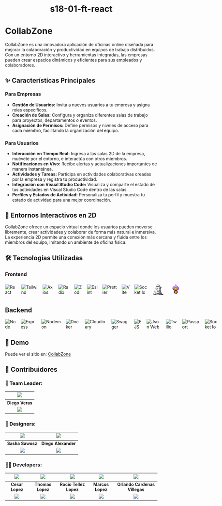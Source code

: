 <h1 align="center">s18-01-ft-react</h1>

# CollabZone

CollabZone es una innovadora aplicación de oficinas online diseñada para mejorar la colaboración y productividad en equipos de trabajo distribuidos. Con un entorno 2D interactivo y herramientas integradas, las empresas pueden crear espacios dinámicos y eficientes para sus empleados y colaboradores.

## ✨ Características Principales

### Para Empresas

- **Gestión de Usuarios:** Invita a nuevos usuarios a tu empresa y asigna roles específicos.
- **Creación de Salas:** Configura y organiza diferentes salas de trabajo para proyectos, departamentos o eventos.
- **Asignación de Permisos:** Define permisos y niveles de acceso para cada miembro, facilitando la organización del equipo.

### Para Usuarios

- **Interacción en Tiempo Real:** Ingresa a las salas 2D de la empresa, muévete por el entorno, e interactúa con otros miembros.
- **Notificaciones en Vivo:** Recibe alertas y actualizaciones importantes de manera instantánea.
- **Actividades y Tareas:** Participa en actividades colaborativas creadas por la empresa y registra tu productividad.
- **Integración con Visual Studio Code:** Visualiza y comparte el estado de tus actividades en Visual Studio Code dentro de las salas.
- **Perfiles y Estados de Actividad:** Personaliza tu perfil y muestra tu estado de actividad para una mejor coordinación.

## 🏢 Entornos Interactivos en 2D

CollabZone ofrece un espacio virtual donde los usuarios pueden moverse libremente, crear actividades y colaborar de forma más natural e inmersiva. La experiencia 2D permite una conexión más cercana y fluida entre los miembros del equipo, imitando un ambiente de oficina física.

## 🛠️ Tecnologías Utilizadas

### Frontend

<div style="display: flex; align-items: center; gap: 16px;">
  <img height="35" alt="React" src="https://cdn.simpleicons.org/react/61DAFB?viewbox=auto" />
  <img height="35" alt="Tailwind" src="https://cdn.simpleicons.org/tailwindcss/06B6D4?viewbox=auto" />
  <img height="35" alt="Axios" src="https://cdn.simpleicons.org/axios/5A29E4?viewbox=auto" />
  <img height="35" alt="Radix UI" src="https://cdn.simpleicons.org/radixui/161618?viewbox=auto" />
  <img height="35" alt="Zod" src="https://cdn.simpleicons.org/zod/3E67B1?viewbox=auto" />
  <img height="35" alt="Eslint" src="https://cdn.simpleicons.org/eslint/4B32C3?viewbox=auto" />
  <img height="35" alt="Prettier" src="https://cdn.simpleicons.org/prettier/F7B93E?viewbox=auto" />
  <img height="35" alt="Vite" src="https://cdn.simpleicons.org/vite/646CFF?viewbox=auto" />
  <img height="35" alt="Socket Io" src="https://cdn.simpleicons.org/socket.io/505050?viewbox=auto" />
  <img src="./.github/assets/jotai.png" alt="Jotai" width=35 height=35>
  <img src="./.github/assets/phaser.gif" alt="Phaser" width=50 height=50>
</div>

## Backend

<div style="display: flex; align-items: center; gap: 16px;">
  <img height="35" alt="Node JS" src="https://cdn.simpleicons.org/nodedotjs/5FA04E?viewbox=auto" />
  <img height="35" alt="Express" src="https://cdn.simpleicons.org/express/000000?viewbox=auto" />
  <img height="35" alt="Nodemon" src="https://cdn.simpleicons.org/nodemon/76D04B?viewbox=auto" />
  <img height="35" alt="Docker" src="https://cdn.simpleicons.org/docker/2496ED?viewbox=auto" />
  <img height="35" alt="Cloudinary" src="https://cdn.simpleicons.org/cloudinary/3448C5?viewbox=auto" />
  <img height="35" alt="Swagger" src="https://cdn.simpleicons.org/swagger/85EA2D?viewbox=auto" />
  <img height="35" alt="EJS" src="https://cdn.simpleicons.org/ejs/B4CA65?viewbox=auto" />
  <img height="35" alt="Json Web Tokens" src="https://cdn.simpleicons.org/jsonwebtokens/505050?viewbox=auto" />
  <img height="35" alt="Twilio" src="https://cdn.simpleicons.org/twilio/F22F46?viewbox=auto" />
  <img height="35" alt="Passport" src="https://cdn.simpleicons.org/passport/34E27A?viewbox=auto" />
  <img height="35" alt="Socket Io" src="https://cdn.simpleicons.org/socket.io/505050?viewbox=auto" />
</div>

## 🚀 Demo

Puede ver el sitio en: [CollabZone](https://no-countrys18.netlify.app)

## 🤝 Contribuidores

### 📌 Team Leader:

|                                                         <img src="https://www.nicepng.com/png/full/128-1280406_user-icon-png.png" width=50>                                                          |
| :--------------------------------------------------------------------------------------------------------------------------------------------------------------------------------------------------: |
|                                                                                           **Diego Veras**                                                                                            |
| <a href="https://www.linkedin.com/in/diego-cristian-alfredo-v-54b459249/"><img src="https://img.shields.io/badge/linkedin%20-%230077B5.svg?&style=for-the-badge&logo=linkedin&logoColor=white"/></a> |

### 🎨 Designers:

|                                              <img src="https://www.nicepng.com/png/full/128-1280406_user-icon-png.png" width=50>                                               |                                                    <img src="https://www.nicepng.com/png/full/128-1280406_user-icon-png.png" width=50>                                                     |
| :----------------------------------------------------------------------------------------------------------------------------------------------------------------------------: | :----------------------------------------------------------------------------------------------------------------------------------------------------------------------------------------: |
|                                                                                **Sasha Sawosz**                                                                                |                                                                                    **Diego Alexander**                                                                                     |
| <a href="https://www.linkedin.com/in/sasha-sawosz/"><img src="https://img.shields.io/badge/linkedin%20-%230077B5.svg?&style=for-the-badge&logo=linkedin&logoColor=white"/></a> | <a href="https://www.linkedin.com/in/diego-alexander-918a62210"><img src="https://img.shields.io/badge/linkedin%20-%230077B5.svg?&style=for-the-badge&logo=linkedin&logoColor=white"/></a> |

### 🧑‍💻 Developers:

|                                                   <img src="https://www.nicepng.com/png/full/128-1280406_user-icon-png.png" width=50>                                                   |                                                  <img src="https://www.nicepng.com/png/full/128-1280406_user-icon-png.png" width=50>                                                   |                                              <img src="https://www.nicepng.com/png/full/128-1280406_user-icon-png.png" width=50>                                               |                                                <img src="https://www.nicepng.com/png/full/128-1280406_user-icon-png.png" width=50>                                                 |                                                    <img src="https://www.nicepng.com/png/full/128-1280406_user-icon-png.png" width=50>                                                    |
| :-------------------------------------------------------------------------------------------------------------------------------------------------------------------------------------: | :------------------------------------------------------------------------------------------------------------------------------------------------------------------------------------: | :----------------------------------------------------------------------------------------------------------------------------------------------------------------------------: | :--------------------------------------------------------------------------------------------------------------------------------------------------------------------------------: | :---------------------------------------------------------------------------------------------------------------------------------------------------------------------------------------: |
|                                                                                     **Cesar Lopez**                                                                                     |                                                                                    **Thomas Lopez**                                                                                    |                                                                             **Rocio Tellez Lopez**                                                                             |                                                                                  **Marcos Lopez**                                                                                  |                                                                               **Orlando Cardenas Villegas**                                                                               |
| <a href="https://www.linkedin.com/in/cesar-lopez-a7226625a/"><img src="https://img.shields.io/badge/linkedin%20-%230077B5.svg?&style=for-the-badge&logo=linkedin&logoColor=white"/></a> | <a href="https://www.linkedin.com/in/thomas-ignacio-lopez/"><img src="https://img.shields.io/badge/linkedin%20-%230077B5.svg?&style=for-the-badge&logo=linkedin&logoColor=white"/></a> | <a href="https://www.linkedin.com/in/yanehttellez/"><img src="https://img.shields.io/badge/linkedin%20-%230077B5.svg?&style=for-the-badge&logo=linkedin&logoColor=white"/></a> | <a href="https://www.linkedin.com/in/marcos-lopez-dev/"><img src="https://img.shields.io/badge/linkedin%20-%230077B5.svg?&style=for-the-badge&logo=linkedin&logoColor=white"/></a> | <a href="https://www.linkedin.com/in/orlandocardenasvillegas/"><img src="https://img.shields.io/badge/linkedin%20-%230077B5.svg?&style=for-the-badge&logo=linkedin&logoColor=white"/></a> |
